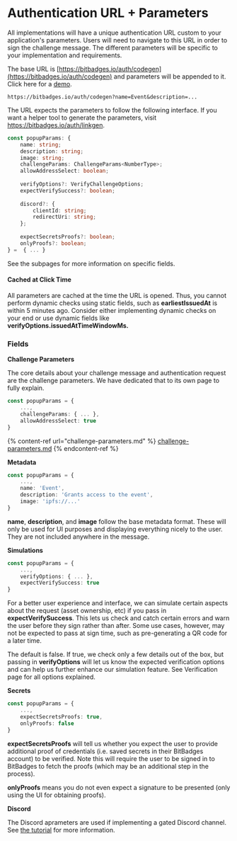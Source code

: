 # Authentication URL + Parameters

All implementations will have a unique authentication URL custom to your application's parameters. Users will need to navigate to this URL in order to sign the challenge message. The different parameters will be specific to your implementation and requirements.

The base URL is [https://bitbadges.io/auth/codegen](https://bitbadges.io/auth/codegen) and parameters will be appended to it. Click here for a [demo](https://bitbadges.io/auth/codegen?name=BitBadges%20Sign%20In%20Example\&description=This%20is%20just%20an%20example%20for%20signing%20in%20with%20BitBadges.%20Websites%20can%20use%20this%20to%20authenticate%20users%20by%20outsourcing%20all%20authentication%20logic%20to%20a%20Sign%20In%20with%20BitBadges%20popup.\&image=https://bitbadges.io/images/bitbadgeslogo.png\&allowAddressSelect=true\&skipVerify=true\&expectSecretsProofs=true\&challengeParams=%7B%22domain%22%3A%22https%3A%2F%2Fxyz.com%22%2C%22statement%22%3A%22This%20is%20just%20an%20example%20of%20Sign%20In%20with%20BitBadges.%20Nothing%20is%20done%20with%20this%20sign%20in%20attempt.%22%2C%22address%22%3A%22%22%2C%22uri%22%3A%22https%3A%2F%2Fxyz.com%22%2C%22nonce%22%3A%22abc123%22%2C%22issuedAt%22%3A%222024-05-07T16%3A40%3A35.694Z%22%2C%22expirationDate%22%3A%222024-05-14T16%3A40%3A35.694Z%22%2C%22resources%22%3A%5B%5D%2C%22assetOwnershipRequirements%22%3A%7B%22assets%22%3A%5B%7B%22chain%22%3A%22BitBadges%22%2C%22collectionId%22%3A1%2C%22assetIds%22%3A%5B%7B%22start%22%3A1%2C%22end%22%3A1%7D%5D%2C%22mustOwnAmounts%22%3A%7B%22start%22%3A1%2C%22end%22%3A1%7D%2C%22ownershipTimes%22%3A%5B%5D%7D%5D%7D%7D\&callbackRequired=true&).

```
https://bitbadges.io/auth/codegen?name=Event&description=...
```

The URL expects the parameters to follow the following interface. If you want a helper tool to generate the parameters, visit https://bitbadges.io/auth/linkgen.

```typescript
const popupParams: {
    name: string;
    description: string;
    image: string;
    challengeParams: ChallengeParams<NumberType>;
    allowAddressSelect: boolean;
    
    verifyOptions?: VerifyChallengeOptions;
    expectVerifySuccess?: boolean;
    
    discord?: {
        clientId: string;
        redirectUri: string;
    };
    
    expectSecretsProofs?: boolean;
    onlyProofs?: boolean;
} =  { ... }
```

See the subpages for more information on specific fields.

#### Cached at Click Time <a href="#cached-at-click-time" id="cached-at-click-time"></a>

All parameters are cached at the time the URL is opened. Thus, you cannot perform dynamic checks using static fields, such as **earliestIssuedAt** is within 5 minutes ago. Consider either implementing dynamic checks on your end or use dynamic fields like **verifyOptions.issuedAtTimeWindowMs.**

### **Fields**

**Challenge Parameters**

The core details about your challenge message and authentication request are the challenge parameters. We have dedicated that to its own page to fully explain.

```typescript
const popupParams = {
    ...,
    challengeParams: { ... },
    allowAddressSelect: true
}
```

{% content-ref url="challenge-parameters.md" %}
[challenge-parameters.md](challenge-parameters.md)
{% endcontent-ref %}

**Metadata**

```typescript
const popupParams = {
    ...,
    name: 'Event',
    description: 'Grants access to the event',
    image: 'ipfs://...'
}
```

**name**, **description**, and **image** follow the base metadata format. These will only be used for UI purposes and displaying everything nicely to the user. They are not included anywhere in the message.

**Simulations**

```typescript
const popupParams = {
    ...,
    verifyOptions: { ... },
    expectVerifySuccess: true
}
```

For a better user experience and interface, we can simulate certain aspects about the request (asset ownership, etc) if you pass in **expectVerifySuccess**. This lets us check and catch certain errors and warn the user before they sign rather than after. Some use cases, however, may not be expected to pass at sign time, such as pre-generating a QR code for a later time.&#x20;

The default is false. If true, we check only a few details out of the box, but passing in **verifyOptions** will let us know the expected verification options and can help us further enhance our simulation feature. See Verification page for all options explained.&#x20;

**Secrets**

```typescript
const popupParams = {
    ...,
    expectSecretsProofs: true,
    onlyProofs: false
}
```

**expectSecretsProofs** will tell us whether you expect the user to provide additional proof of credentials (i.e. saved secrets in their BitBadges account) to be verified. Note this will require the user to be signed in to BitBadges to fetch the proofs (which may be an additional step in the process).

**onlyProofs** means you do not even expect a signature to be presented (only using the UI for obtaining proofs).&#x20;

**Discord**

The Discord aprameters are used if implementing a gated Discord channel. See [the tutorial](../other-tutorials/badge-gating-discord-servers.md) for more information.
